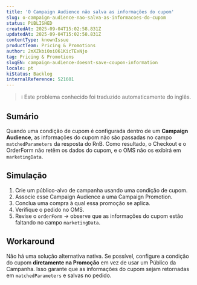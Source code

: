 ```yaml
---
title: 'O Campaign Audience não salva as informações do cupom'
slug: o-campaign-audience-nao-salva-as-informacoes-do-cupom
status: PUBLISHED
createdAt: 2025-09-04T15:02:58.831Z
updatedAt: 2025-09-04T15:02:58.831Z
contentType: knownIssue
productTeam: Pricing & Promotions
author: 2mXZkbi0oi061KicTExNjo
tag: Pricing & Promotions
slugEN: campaign-audience-doesnt-save-coupon-information
locale: pt
kiStatus: Backlog
internalReference: 521601
---
```


>ℹ️ Este problema conhecido foi traduzido automaticamente do inglês.

## Sumário


Quando uma condição de cupom é configurada dentro de um **Campaign Audience**, as informações do cupom não são passadas no campo `matchedParameters` da resposta do RnB. Como resultado, o Checkout e o OrderForm não retêm os dados do cupom, e o OMS não os exibirá em `marketingData`.

## Simulação



1. Crie um público-alvo de campanha usando uma condição de cupom.
2. Associe esse Campaign Audience a uma Campaign Promotion.
3. Conclua uma compra à qual essa promoção se aplica.
4. Verifique o pedido no OMS.
5. Revise o `orderForm` → observe que as informações do cupom estão faltando no campo `marketingData`.



## Workaround


Não há uma solução alternativa nativa. Se possível, configure a condição do cupom **diretamente na Promoção** em vez de usar um Público da Campanha. Isso garante que as informações do cupom sejam retornadas em `matchedParameters` e salvas no pedido.


